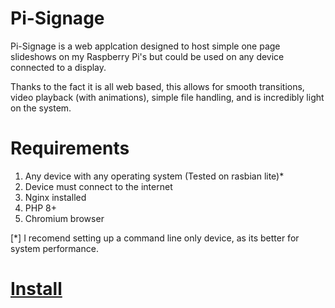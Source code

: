 # Pi-Signage

Pi-Signage is a web applcation designed to host simple one page slideshows on my Raspberry Pi's but could be used on any device connected to a display.

Thanks to the fact it is all web based, this allows for smooth transitions, video playback (with animations), simple file handling, and is incredibly light on the system.

# Requirements

1. Any device with any operating system (Tested on rasbian lite)*
2. Device must connect to the internet
3. Nginx installed
4. PHP 8+
5. Chromium browser


[*] I recomend setting up a command line only device, as its better for system performance.

# [Install](https://github.com/NathanaelLip/pi-signage/blob/main/install.md)
